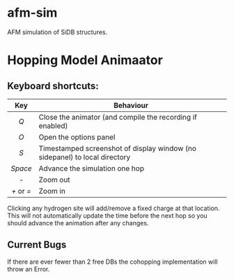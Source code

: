 # afm-sim
AFM simulation of SiDB structures.

# Hopping Model Animaator

## Keyboard shortcuts:
Key | Behaviour
:---: | ---
*Q* | Close the animator (and compile the recording if enabled)
*O* | Open the options panel
*S* | Timestamped screenshot of display window (no sidepanel) to local directory
*Space* | Advance the simulation one hop
*-* | Zoom out
*+* or *=* | Zoom in

Clicking any hydrogen site will add/remove a fixed charge at that location. This will not automatically update the time before the next hop so you should advance the animation after any changes.

## Current Bugs

If there are ever fewer than 2 free DBs the cohopping implementation will throw an Error.
